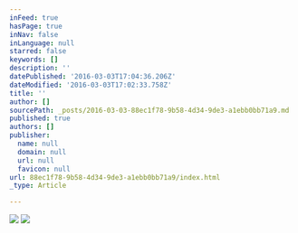```yaml
---
inFeed: true
hasPage: true
inNav: false
inLanguage: null
starred: false
keywords: []
description: ''
datePublished: '2016-03-03T17:04:36.206Z'
dateModified: '2016-03-03T17:02:33.758Z'
title: ''
author: []
sourcePath: _posts/2016-03-03-88ec1f78-9b58-4d34-9de3-a1ebb0bb71a9.md
published: true
authors: []
publisher:
  name: null
  domain: null
  url: null
  favicon: null
url: 88ec1f78-9b58-4d34-9de3-a1ebb0bb71a9/index.html
_type: Article

---
```

![](https://the-grid-user-content.s3-us-west-2.amazonaws.com/26b4ac79-433e-4984-9def-af13bb851681.jpg)
![](https://the-grid-user-content.s3-us-west-2.amazonaws.com/9fead140-26ab-4254-b0a0-e06cb4b2806e.jpg)